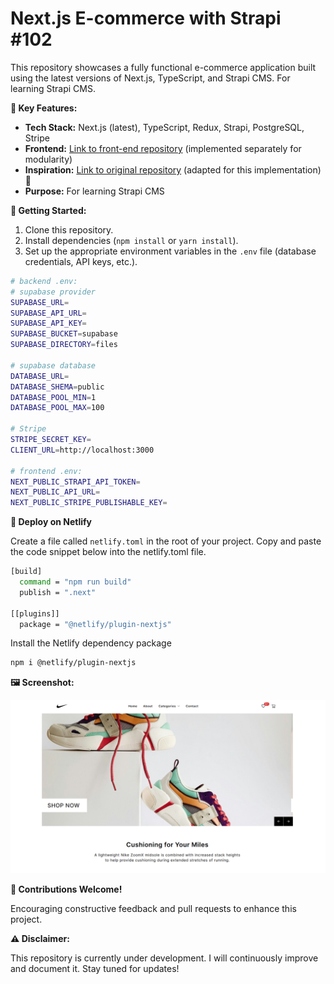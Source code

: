 # Next.js E-commerce with Strapi #102

This repository showcases a fully functional e-commerce application built using the latest versions of Next.js, TypeScript, and Strapi CMS.
For learning Strapi CMS.

**🎉 Key Features:**

- **Tech Stack:** Next.js (latest), TypeScript, Redux, Strapi, PostgreSQL, Stripe
- **Frontend:** [Link to front-end repository](https://github.com/alohadancemeow/shoe-store-frontend) (implemented separately for modularity)
- **Inspiration:** [Link to original repository](https://github.com/ShariqAnsari88/shoe-store-frontend) (adapted for this implementation) 🙏
- **Purpose:** For learning Strapi CMS

**🚀 Getting Started:**

1. Clone this repository.
2. Install dependencies (`npm install` or `yarn install`).
3. Set up the appropriate environment variables in the `.env` file (database credentials, API keys, etc.).

```bash
# backend .env:
# supabase provider
SUPABASE_URL=
SUPABASE_API_URL=
SUPABASE_API_KEY=
SUPABASE_BUCKET=supabase
SUPABASE_DIRECTORY=files

# supabase database
DATABASE_URL=
DATABASE_SHEMA=public
DATABASE_POOL_MIN=1
DATABASE_POOL_MAX=100

# Stripe
STRIPE_SECRET_KEY=
CLIENT_URL=http://localhost:3000

# frontend .env:
NEXT_PUBLIC_STRAPI_API_TOKEN=
NEXT_PUBLIC_API_URL=
NEXT_PUBLIC_STRIPE_PUBLISHABLE_KEY=
```

**🚀 Deploy on Netlify**

Create a file called `netlify.toml` in the root of your project. Copy and paste the code snippet below into the netlify.toml file.

```bash
[build]
  command = "npm run build"
  publish = ".next"

[[plugins]]
  package = "@netlify/plugin-nextjs"
```

Install the Netlify dependency package

```bash
npm i @netlify/plugin-nextjs
```


**🖼️ Screenshot:**

![Image of shoe store home page](my-strapi-project-102\public\screenshot\home-screenshot.png)

**👋 Contributions Welcome!**

Encouraging constructive feedback and pull requests to enhance this project.

**⚠️ Disclaimer:**

This repository is currently under development. I will continuously improve and document it. Stay tuned for updates!

